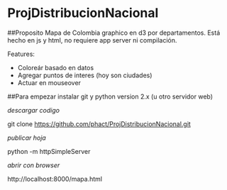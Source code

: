 ProjDistribucionNacional
========================

##Proposito
Mapa de Colombia graphico en d3 por departamentos. Está hecho en js y html, no requiere app server ni compilación.

Features:
 - Coloreár basado en datos
 - Agregar puntos de interes (hoy son ciudades)
 - Actuar en mouseover

##Para empezar
instalar git y python version 2.x (u otro servidor web)

*descargar codigo*

git clone https://github.com/phact/ProjDistribucionNacional.git

*publicar hoja*

python -m httpSimpleServer

*abrir con browser*

http://localhost:8000/mapa.html
